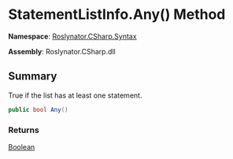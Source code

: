 # StatementListInfo\.Any\(\) Method

**Namespace**: [Roslynator.CSharp.Syntax](../../README.md)

**Assembly**: Roslynator\.CSharp\.dll

## Summary

True if the list has at least one statement\.

```csharp
public bool Any()
```

### Returns

[Boolean](https://docs.microsoft.com/en-us/dotnet/api/system.boolean)

